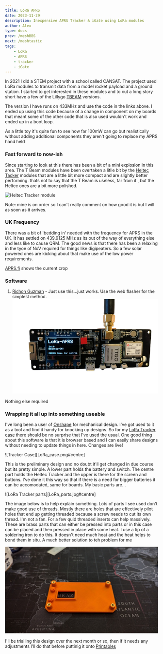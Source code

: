 ```yaml
---
title: LoRa APRS
date: 2023-11-29
description: Inexpensive APRS Tracker & iGate using LoRa modules
author: Alex
type: docs
prev: /meshBBS
next: /meshtastic
tags:
    - LoRa
    - APRS
    - tracker
    - iGate
---
```


In 2021 I did a STEM project with a school called CANSAT. The project used LoRa modules to transmit data from a model rocket payload and a ground station. I started to get interested in these modules and to cut a long story short have a few of the Lillygo [TBEAM](https://pt.aliexpress.com/item/32967228739.html?gatewayAdapt=glo2bra) versions.

The version I have runs on 433MHz and use the code in the links above. I ended up using this code because of a change in component on my boards that meant some of the other code that is also used wouldn't work and ended up in a boot loop.

As a little toy it's quite fun to see how far 100mW can go but realistically without adding additional components they aren't going to replace my APRS hand held

### Fast forward to now-ish

Since starting to look at this there has been a bit of a mini explosion in this area. The T Beam modules have been overtaken a litlle bit by the [Heltec Tacker](https://heltec.org/project/wireless-tracker/) modules that are a little bit more compact and are slightly better performing. thats not to say that the T Beam is useless, far from it , but the Heltec ones are a bit more polished.

![Heltec Tracker module](https://heltec.org/wp-content/uploads/2023/06/tracker-1.png#centre)

Note: mine is on order so I can't really comment on how good it is but I will as soon as it arrives.

### UK Frequency

There was a bit of 'bedding in' needed with the frequency for APRS in the UK. It has settled on 439.9125 MHz as its out of the way of everything else and less like to cause QRM. The good news is that there has been a relaxing in the tyoe of NoV required for things like digipeaters. So a few solar powered ones are kicking about that make use of the low power requirements. 

[APRS.fi](https://aprs.fi) shows the current crop 

### Software

1. [Richon Guzman](https://github.com/richonguzman/LoRa_APRS_Tracker) - Just use this...just works. Use the web flasher for the simplest method.
![TBeam with software](guzman.png#centre)

Nothing else required

### Wrapping it all up into something useable

I've long been a user of [Onshape](www.onshape.com) for mechanical design. I've got used to it as a tool and find it handy for knocking up designs. So for my [LoRa Tracker case](https://cad.onshape.com/documents/c8df066450d36ad4f810e6c6/w/aa97bc8b595751e53645d2bf/e/8692383db96211fed1d43931?renderMode=0&uiState=67b86afed4505e2c18cbbfad) there should be no surprise that I've used the usual. One good thing about this software is that it is browser based and I can easily share designs without needing to update things in here. Changes are live!

![Tracker Case][LoRa_case.png#centre]

This is the preliminary design and no doubt it'll get changed in due course but its pretty simple. A lower part holds the battery and switch. The centre part holds the Heltec Tracker and the upper is there for the screen and buttons. I've done it this way so that if there is a need for bigger batteries it can be accomodated, same for boards. My basic parts are...

![LoRa Tracker parts][LoRa_parts.jpg#centre]

The image below is to help explain something. Lots of parts I see used don't make good use of threads. Mostly there are holes that are effectively pilot holes that end up getting threaded because a screw needs to cut its own thread. I'm not a fan. For a few quid threaded inserts can help massively. These are brass parts that can either be pressed into parts or in this case can be placed and then pressed in place with some heat. I use a tip of a soldering iron to do this. It doesn't need much heat and the heat helps to bond them in situ. A much better solution to teh problem for me

![Case upper](case_upper.jpg#centre)

I'll be trialling this design over the next month or so, then if it needs any adjustments I'll do that before puttinig it onto [Printables](https://www.printables.com/@g7kse_197848)